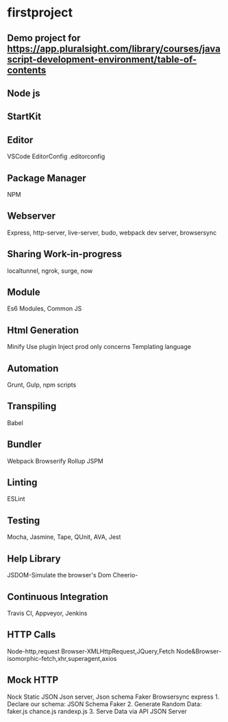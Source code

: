 # firstproject
## Demo project for https://app.pluralsight.com/library/courses/javascript-development-environment/table-of-contents

##  Node js
##  StartKit
##  Editor
VSCode
EditorConfig    .editorconfig

## Package Manager
NPM

##  Webserver
Express, http-server, live-server, budo, webpack dev server, browsersync
##    Sharing Work-in-progress
localtunnel, ngrok, surge, now

##  Module
Es6 Modules, Common JS

##  Html Generation
Minify
Use plugin
Inject prod only concerns
Templating language

##  Automation
Grunt, Gulp, npm scripts

##  Transpiling
Babel

##  Bundler
Webpack
Browserify
Rollup
JSPM

##  Linting
ESLint

##  Testing
Mocha, Jasmine, Tape, QUnit, AVA, Jest
##    Help Library
JSDOM-Simulate the browser's Dom
Cheerio-

##  Continuous Integration
Travis CI, Appveyor, Jenkins

##  HTTP Calls
Node-http,request
Browser-XMLHttpRequest,JQuery,Fetch
Node&Browser-isomorphic-fetch,xhr,superagent,axios

##  Mock HTTP
Nock
Static JSON
Json server, Json schema Faker
Browsersync
express
    1.  Declare our schema:
    JSON Schema Faker
    2.  Generate Random Data:
    faker.js
    chance.js
    randexp.js
    3.  Serve Data via API
    JSON Server
